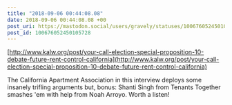```yaml
---
title: "2018-09-06 00:44:08.08"
date: 2018-09-06 00:44:08.08 +00
post_uri: https://mastodon.social/users/gravely/statuses/100676052450105728
post_id: 100676052450105728
---
```

[http://www.kalw.org/post/your-call-election-special-proposition-10-debate-future-rent-control-california](http://www.kalw.org/post/your-call-election-special-proposition-10-debate-future-rent-control-california)

The California Apartment Association in this interview deploys some insanely trifling arguments but, bonus: Shanti Singh from Tenants Together smashes 'em with help from Noah Arroyo. Worth a listen!



